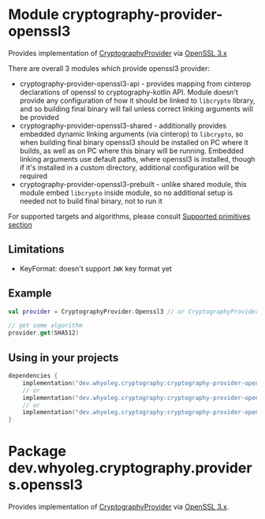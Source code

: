 # Module cryptography-provider-openssl3

Provides implementation of [CryptographyProvider][CryptographyProvider] via [OpenSSL 3.x][OpenSSL 3.x]

There are overall 3 modules which provide openssl3 provider:

* cryptography-provider-openssl3-api - provides mapping from cinterop declarations of openssl to cryptography-kotlin API.
  Module doesn't provide any configuration of how it should be linked to `libcrypto` library, and so building final binary will fail
  unless correct linking arguments will be provided
* cryptography-provider-openssl3-shared - additionally provides embedded dynamic linking arguments (via cinterop) to `libcrypto`,
  so when building final binary openssl3 should be installed on PC where it builds, as well as on PC where this binary will be running.
  Embedded linking arguments use default paths, where openssl3 is installed, though if it's installed in a custom directory,
  additional configuration will be required
* cryptography-provider-openssl3-prebuilt - unlike shared module, this module embed `libcrypto` inside module, so no additional setup is
  needed
  not to build final binary, not to run it

For supported targets and algorithms, please consult [Supported primitives section][Supported primitives section]

## Limitations

* KeyFormat: doesn't support `JWK` key format yet

## Example

```kotlin
val provider = CryptographyProvider.Openssl3 // or CryptographyProvider.Default

// get some algorithm
provider.get(SHA512)
```

## Using in your projects

```kotlin
dependencies {
    implementation("dev.whyoleg.cryptography:cryptography-provider-openssl3-api:0.1.0")
    // or
    implementation("dev.whyoleg.cryptography:cryptography-provider-openssl3-shared:0.1.0")
    // or
    implementation("dev.whyoleg.cryptography:cryptography-provider-openssl3-prebuilt:0.1.0")
}
```

[CryptographyProvider]: https://whyoleg.github.io/cryptography-kotlin/api/cryptography-core/dev.whyoleg.cryptography.provider/-cryptography-provider/index.html

[OpenSSL 3.x]: https://www.openssl.org

[Supported primitives section]: https://whyoleg.github.io/cryptography-kotlin/providers#supported-primitives

# Package dev.whyoleg.cryptography.providers.openssl3

Provides implementation of [CryptographyProvider][CryptographyProvider] via [OpenSSL 3.x](https://www.openssl.org).

[CryptographyProvider]: https://whyoleg.github.io/cryptography-kotlin/api/cryptography-core/dev.whyoleg.cryptography.provider/-cryptography-provider/index.html

[OpenSSL 3.x]: https://www.openssl.org

[Supported primitives section]: https://whyoleg.github.io/cryptography-kotlin/providers#supported-primitives
